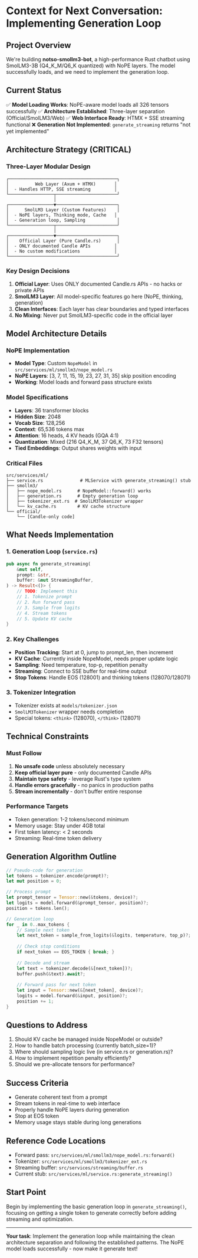 # Context for Next Conversation: Implementing Generation Loop

## Project Overview
We're building **notso-smollm3-bot**, a high-performance Rust chatbot using SmolLM3-3B (Q4_K_M/Q6_K quantized) with NoPE layers. The model successfully loads, and we need to implement the generation loop.

## Current Status
✅ **Model Loading Works**: NoPE-aware model loads all 326 tensors successfully
✅ **Architecture Established**: Three-layer separation (Official/SmolLM3/Web)
✅ **Web Interface Ready**: HTMX + SSE streaming functional
❌ **Generation Not Implemented**: `generate_streaming` returns "not yet implemented"

## Architecture Strategy (CRITICAL)

### Three-Layer Modular Design
```
┌─────────────────────────────────────────┐
│          Web Layer (Axum + HTMX)       │
│  - Handles HTTP, SSE streaming         │
└─────────────────┬───────────────────────┘
                  │
┌─────────────────▼───────────────────────┐
│      SmolLM3 Layer (Custom Features)    │
│  - NoPE layers, Thinking mode, Cache   │
│  - Generation loop, Sampling            │
└─────────────────┬───────────────────────┘
                  │
┌─────────────────▼───────────────────────┐
│    Official Layer (Pure Candle.rs)      │
│  - ONLY documented Candle APIs         │
│  - No custom modifications             │
└─────────────────────────────────────────┘
```

### Key Design Decisions
1. **Official Layer**: Uses ONLY documented Candle.rs APIs - no hacks or private APIs
2. **SmolLM3 Layer**: All model-specific features go here (NoPE, thinking, generation)
3. **Clean Interfaces**: Each layer has clear boundaries and typed interfaces
4. **No Mixing**: Never put SmolLM3-specific code in the official layer

## Model Architecture Details

### NoPE Implementation
- **Model Type**: Custom `NopeModel` in `src/services/ml/smollm3/nope_model.rs`
- **NoPE Layers**: [3, 7, 11, 15, 19, 23, 27, 31, 35] skip position encoding
- **Working**: Model loads and forward pass structure exists

### Model Specifications
- **Layers**: 36 transformer blocks
- **Hidden Size**: 2048
- **Vocab Size**: 128,256
- **Context**: 65,536 tokens max
- **Attention**: 16 heads, 4 KV heads (GQA 4:1)
- **Quantization**: Mixed (216 Q4_K_M, 37 Q6_K, 73 F32 tensors)
- **Tied Embeddings**: Output shares weights with input

### Critical Files
```
src/services/ml/
├── service.rs              # MLService with generate_streaming() stub
├── smollm3/
│   ├── nope_model.rs      # NopeModel::forward() works
│   ├── generation.rs      # Empty generation loop
│   ├── tokenizer_ext.rs  # SmolLM3Tokenizer wrapper
│   └── kv_cache.rs        # KV cache structure
└── official/
    └── [Candle-only code]
```

## What Needs Implementation

### 1. Generation Loop (`service.rs`)
```rust
pub async fn generate_streaming(
    &mut self,
    prompt: &str,
    buffer: &mut StreamingBuffer,
) -> Result<()> {
    // TODO: Implement this
    // 1. Tokenize prompt
    // 2. Run forward pass
    // 3. Sample from logits
    // 4. Stream tokens
    // 5. Update KV cache
}
```

### 2. Key Challenges
- **Position Tracking**: Start at 0, jump to prompt_len, then increment
- **KV Cache**: Currently inside NopeModel, needs proper update logic
- **Sampling**: Need temperature, top-p, repetition penalty
- **Streaming**: Connect to SSE buffer for real-time output
- **Stop Tokens**: Handle EOS (128001) and thinking tokens (128070/128071)

### 3. Tokenizer Integration
- Tokenizer exists at `models/tokenizer.json`
- `SmolLM3Tokenizer` wrapper needs completion
- Special tokens: `<think>` (128070), `</think>` (128071)

## Technical Constraints

### Must Follow
1. **No unsafe code** unless absolutely necessary
2. **Keep official layer pure** - only documented Candle APIs
3. **Maintain type safety** - leverage Rust's type system
4. **Handle errors gracefully** - no panics in production paths
5. **Stream incrementally** - don't buffer entire response

### Performance Targets
- Token generation: 1-2 tokens/second minimum
- Memory usage: Stay under 4GB total
- First token latency: < 2 seconds
- Streaming: Real-time token delivery

## Generation Algorithm Outline

```rust
// Pseudo-code for generation
let tokens = tokenizer.encode(prompt)?;
let mut position = 0;

// Process prompt
let prompt_tensor = Tensor::new(&tokens, device)?;
let logits = model.forward(&prompt_tensor, position)?;
position = tokens.len();

// Generation loop
for _ in 0..max_tokens {
    // Sample next token
    let next_token = sample_from_logits(&logits, temperature, top_p)?;
    
    // Check stop conditions
    if next_token == EOS_TOKEN { break; }
    
    // Decode and stream
    let text = tokenizer.decode(&[next_token])?;
    buffer.push(&text).await?;
    
    // Forward pass for next token
    let input = Tensor::new(&[next_token], device)?;
    logits = model.forward(&input, position)?;
    position += 1;
}
```

## Questions to Address
1. Should KV cache be managed inside NopeModel or outside?
2. How to handle batch processing (currently batch_size=1)?
3. Where should sampling logic live (in service.rs or generation.rs)?
4. How to implement repetition penalty efficiently?
5. Should we pre-allocate tensors for performance?

## Success Criteria
- Generate coherent text from a prompt
- Stream tokens in real-time to web interface
- Properly handle NoPE layers during generation
- Stop at EOS token
- Memory usage stays stable during long generations

## Reference Code Locations
- Forward pass: `src/services/ml/smollm3/nope_model.rs:forward()`
- Tokenizer: `src/services/ml/smollm3/tokenizer_ext.rs`
- Streaming buffer: `src/services/streaming/buffer.rs`
- Current stub: `src/services/ml/service.rs:generate_streaming()`

## Start Point
Begin by implementing the basic generation loop in `generate_streaming()`, focusing on getting a single token to generate correctly before adding streaming and optimization.

---

**Your task**: Implement the generation loop while maintaining the clean architecture separation and following the established patterns. The NoPE model loads successfully - now make it generate text!
